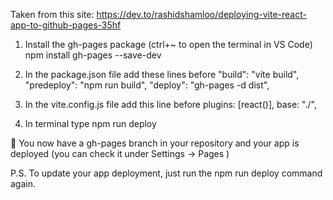 Taken from this site: https://dev.to/rashidshamloo/deploying-vite-react-app-to-github-pages-35hf

1. Install the gh-pages package (ctrl+~ to open the terminal in VS Code)
npm install gh-pages --save-dev

2. In the package.json file add these lines before "build": "vite build",
"predeploy": "npm run build",
"deploy": "gh-pages -d dist",

3. In the vite.config.js file add this line before plugins: [react()],
base: "./",

4. In terminal type
npm run deploy

🎉 You now have a gh-pages branch in your repository and your app is deployed (you can check it under Settings -> Pages )

P.S. To update your app deployment, just run the npm run deploy command again.